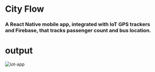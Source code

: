 # City Flow
### A React Native mobile app, integrated with IoT GPS trackers and Firebase, that tracks passenger count and bus location.
# output
![iot-app](https://github.com/user-attachments/assets/9d2c3410-f508-43f2-99b0-8b5531ec64ca)
